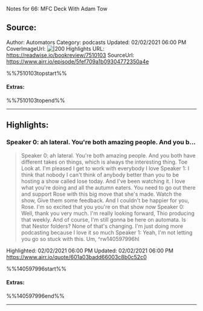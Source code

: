 Notes for 66: MFC Deck With Adam Tow

## Source:
Author: Automators
Category: podcasts
Updated: 02/02/2021 06:00 PM
CoverImageUrl: 
![|200](https://relayfm.s3.amazonaws.com/uploads/broadcast/image/44/automators_artwork.png)
Highlights URL: https://readwise.io/bookreview/7510103
SourceUrl: https://www.airr.io/episode/5fef709a1b09304772350a4e

%%7510103topstart%%
#### Extras:

%%7510103topend%%


 
-----
 ## Highlights:

### Speaker 0: ah lateral. You're both amazing people. And you b...
>Speaker 0: ah lateral. You're both amazing people. And you both have different takes on things, which is always the interesting thing. Toe Look at. I'm pleased I get to work with everybody I love
>Speaker 1: I think that nobody I can't think of anybody better than you to be hosting a show called Iose today. And I've been watching it. I love what you're doing and all the autumn eaters. You need to go out there and support Rose with this big move that she's made. Watch the show, Give them some feedback. And I couldn't be happier for you, Rose. I'm so excited that you you're on that show now
>Speaker 0: Well, thank you very much. I'm really looking forward, Thio producing that weekly. And of course, I'm still gonna be here on automata. Is that Nestor folders? None of that's changing. I'm just doing more podcasting because I love it so much
>Speaker 1: Yeah, I'm not letting you go so stuck with this. Um, ^rw140597996hl


Highlighted: 02/02/2021 06:00 PM
Updated: 02/02/2021 06:00 PM
https://www.airr.io/quote/601a03badd66003c8b0c52c0

%%140597996start%%
#### Extras:

%%140597996end%%



------


